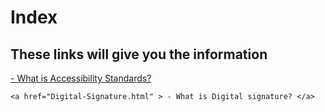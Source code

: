 <html>
  <head>
    <meta charset="utf 8">
    <title>Index</title>
    
  </head>
  <body>
  <h1> Index</h1>
  <h2> These links will give you the information</h2>
    <a href="Accessibility-Standards.html" > - What is Accessibility Standards? </a>
   
    <a href="Digital-Signature.html" > - What is Digital signature? </a> 
 
  </body>
</html>
    
    
    
